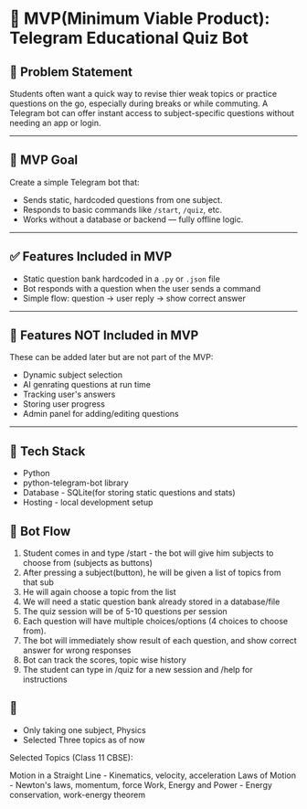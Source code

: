 # 📌 MVP(Minimum Viable Product): Telegram Educational Quiz Bot

## 🎯 Problem Statement
Students often want a quick way to revise thier weak topics or practice questions on the go, especially during breaks or while commuting. A Telegram bot can offer instant access to subject-specific questions without needing an app or login.

---

## 🌱 MVP Goal
Create a simple Telegram bot that:
- Sends static, hardcoded questions from one subject.
- Responds to basic commands like `/start`, `/quiz`, etc.
- Works without a database or backend — fully offline logic.

---

## ✅ Features Included in MVP
- Static question bank hardcoded in a `.py` or `.json` file
- Bot responds with a question when the user sends a command
- Simple flow: question → user reply → show correct answer

---

## 🚫 Features NOT Included in MVP
These can be added later but are not part of the MVP:
- Dynamic subject selection
- AI genrating questions at run time
- Tracking user's answers
- Storing user progress
- Admin panel for adding/editing questions

---

## 📌 Tech Stack
- Python
- python-telegram-bot library
- Database - SQLite(for storing static questions and stats)
- Hosting - local development setup


## 📌 Bot Flow
1. Student comes in and type /start - the bot will give him subjects to choose from (subjects as buttons)
2. After pressing a subject(button), he will be given a list of topics from that sub
3. He will again choose a topic from the list 
4. We will need a static question bank already stored  in a database/file 
5. The quiz session will be of 5-10 questions per session 
6. Each question will have multiple choices/options (4 choices to choose from).
7. The bot will immediately show result of each question, and show correct answer for wrong responses 
8. Bot can track the scores, topic wise history 
9. The student can type in /quiz for a new session and /help for instructions



## 📌

- Only taking one subject, Physics
- Selected Three topics as of now

Selected Topics (Class 11 CBSE):

Motion in a Straight Line - Kinematics, velocity, acceleration
Laws of Motion - Newton's laws, momentum, force
Work, Energy and Power - Energy conservation, work-energy theorem